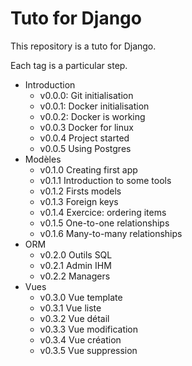 # Tuto for Django

This repository is a tuto for Django.

Each tag is a particular step.

* Introduction
  * v0.0.0: Git initialisation
  * v0.0.1: Docker initialisation
  * v0.0.2: Docker is working
  * v0.0.3 Docker for linux
  * v0.0.4 Project started
  * v0.0.5 Using Postgres
* Modèles
  * v0.1.0 Creating first app
  * v0.1.1 Introduction to some tools
  * v0.1.2 Firsts models
  * v0.1.3 Foreign keys
  * v0.1.4 Exercice: ordering items
  * v0.1.5 One-to-one relationships
  * v0.1.6 Many-to-many relationships
* ORM
  * v0.2.0 Outils SQL
  * v0.2.1 Admin IHM
  * v0.2.2 Managers
* Vues
  * v0.3.0 Vue template
  * v0.3.1 Vue liste
  * v0.3.2 Vue détail
  * v0.3.3 Vue modification
  * v0.3.4 Vue création
  * v0.3.5 Vue suppression
